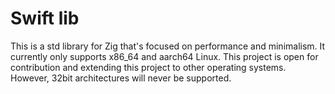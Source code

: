 # Swift lib
This is a std library for Zig that's focused on performance and minimalism. It currently only supports x86_64 and aarch64 Linux. This project is open for contribution and extending this project to other operating systems. However, 32bit architectures will never be supported.